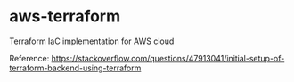 # aws-terraform
Terraform IaC implementation for AWS cloud

Reference:
https://stackoverflow.com/questions/47913041/initial-setup-of-terraform-backend-using-terraform
